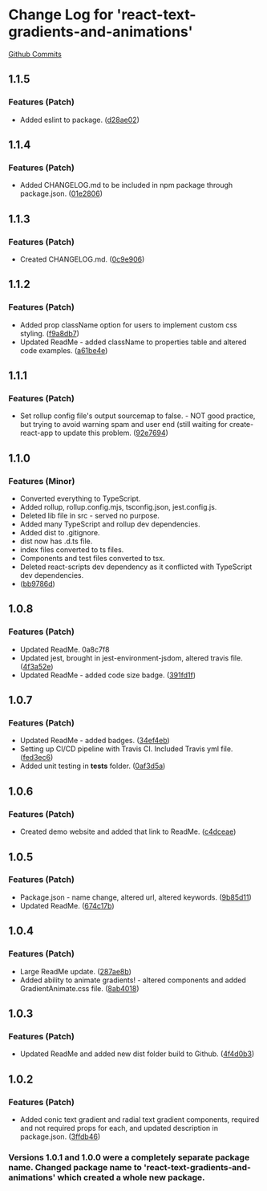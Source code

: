 # Change Log for 'react-text-gradients-and-animations'

[Github Commits](https://github.com/GabrielMurry/react-text-gradients-and-animations/commits/master)

## 1.1.5

### Features (Patch)

- Added eslint to package. ([d28ae02](https://github.com/GabrielMurry/react-text-gradients-and-animations/commit/d28ae02))

## 1.1.4

### Features (Patch)

- Added CHANGELOG.md to be included in npm package through package.json. ([01e2806](https://github.com/GabrielMurry/react-text-gradients-and-animations/commit/01e2806))

## 1.1.3

### Features (Patch)

- Created CHANGELOG.md. ([0c9e906](https://github.com/GabrielMurry/react-text-gradients-and-animations/commit/0c9e906))

## 1.1.2

### Features (Patch)

- Added prop className option for users to implement custom css styling. ([f9a8db7](https://github.com/GabrielMurry/react-text-gradients-and-animations/commit/f9a8db7))
- Updated ReadMe - added className to properties table and altered code examples. ([a61be4e](https://github.com/GabrielMurry/react-text-gradients-and-animations/commit/a61be4e))

## 1.1.1

### Features (Patch)

- Set rollup config file's output sourcemap to false. - NOT good practice, but trying to avoid warning spam and user end (still waiting for create-react-app to update this problem. ([92e7694](https://github.com/GabrielMurry/react-text-gradients-and-animations/commit/92e7694))

## 1.1.0

### Features (Minor)

- Converted everything to TypeScript.
- Added rollup, rollup.config.mjs, tsconfig.json, jest.config.js.
- Deleted lib file in src - served no purpose.
- Added many TypeScript and rollup dev dependencies.
- Added dist to .gitignore.
- dist now has .d.ts file.
- index files converted to ts files.
- Components and test files converted to tsx.
- Deleted react-scripts dev dependency as it conflicted with TypeScript dev dependencies.
- ([bb9786d](https://github.com/GabrielMurry/react-text-gradients-and-animations/commit/bb9786d))

## 1.0.8

### Features (Patch)

- Updated ReadMe. 0a8c7f8
- Updated jest, brought in jest-environment-jsdom, altered travis file. ([4f3a52e](https://github.com/GabrielMurry/react-text-gradients-and-animations/commit/4f3a52e))
- Updated ReadMe - added code size badge. ([391fd1f](https://github.com/GabrielMurry/react-text-gradients-and-animations/commit/391fd1f))

## 1.0.7

### Features (Patch)

- Updated ReadMe - added badges. ([34ef4eb](https://github.com/GabrielMurry/react-text-gradients-and-animations/commit/34ef4eb))
- Setting up CI/CD pipeline with Travis CI. Included Travis yml file. ([fed3ec6](https://github.com/GabrielMurry/react-text-gradients-and-animations/commit/fed3ec6))
- Added unit testing in **tests** folder. ([0af3d5a](https://github.com/GabrielMurry/react-text-gradients-and-animations/commit/0af3d5a))

## 1.0.6

### Features (Patch)

- Created demo website and added that link to ReadMe. ([c4dceae](https://github.com/GabrielMurry/react-text-gradients-and-animations/commit/c4dceae))

## 1.0.5

### Features (Patch)

- Package.json - name change, altered url, altered keywords. ([9b85d11](https://github.com/GabrielMurry/react-text-gradients-and-animations/commit/9b85d11))
- Updated ReadMe. ([674c17b](https://github.com/GabrielMurry/react-text-gradients-and-animations/commit/674c17b))

## 1.0.4

### Features (Patch)

- Large ReadMe update. ([287ae8b](https://github.com/GabrielMurry/react-text-gradients-and-animations/commit/287ae8b))
- Added ability to animate gradients! - altered components and added GradientAnimate.css file. ([8ab4018](https://github.com/GabrielMurry/react-text-gradients-and-animations/commit/8ab4018))

## 1.0.3

### Features (Patch)

- Updated ReadMe and added new dist folder build to Github. ([4f4d0b3](https://github.com/GabrielMurry/react-text-gradients-and-animations/commit/4f4d0b3))

## 1.0.2

### Features (Patch)

- Added conic text gradient and radial text gradient components, required and not required props for each, and updated description in package.json. ([3ffdb46](https://github.com/GabrielMurry/react-text-gradients-and-animations/commit/3ffdb46))

### Versions 1.0.1 and 1.0.0 were a completely separate package name. Changed package name to 'react-text-gradients-and-animations' which created a whole new package.
